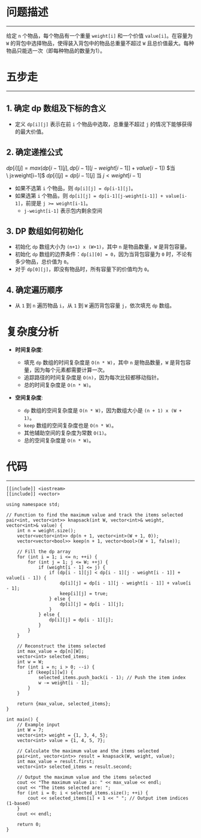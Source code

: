 # 问题描述
---
给定 `n` 个物品，每个物品有一个重量 `weight[i]` 和一个价值 `value[i]`。在容量为 `W` 的背包中选择物品，使得装入背包中的物品总重量不超过 `W` 且总价值最大。每种物品只能选一次（即每种物品的数量为1）。

# 五步走
---
## 1. 确定 dp 数组及下标的含义

- 定义 `dp[i][j]` 表示在前 `i` 个物品中选取，总重量不超过 `j` 的情况下能够获得的最大价值。

## 2. 确定递推公式

 $dp[i][j]=max(dp[i−1][j],dp[i−1][j−weight[i−1]]+value[i−1])$ $当\ j≥weight[i−1]$
 $dp[i][j]=dp[i−1][j]$ 当 $j<weight[i−1]$
 
- 如果不选第 `i` 个物品，则 `dp[i][j] = dp[i-1][j]`。
- 如果选第 `i` 个物品，则 `dp[i][j] = dp[i-1][j-weight[i-1]] + value[i-1]`，前提是 `j >= weight[i-1]`。
	- `j-weight[i-1]` 表示包内剩余空间

## 3. DP 数组如何初始化

- 初始化 `dp` 数组大小为 `(n+1) x (W+1)`，其中 `n` 是物品数量，`W` 是背包容量。
- 初始化 `dp` 数组的边界条件：`dp[i][0] = 0`，因为当背包容量为 `0` 时，不论有多少物品，总价值为 `0`。
- 对于 `dp[0][j]`，即没有物品时，所有容量下的价值均为 `0`。

## 4. 确定遍历顺序

- 从 `1` 到 `n` 遍历物品 `i`，从 `1` 到 `W` 遍历背包容量 `j`，依次填充 `dp` 数组。
# 复杂度分析

- **时间复杂度**:
    
    - 填充 `dp` 数组的时间复杂度是 `O(n * W)`，其中 `n` 是物品数量，`W` 是背包容量，因为每个元素都需要计算一次。
    - 追踪路径的时间复杂度是 `O(n)`，因为每次比较都移动指针。
    - 总的时间复杂度是 `O(n * W)`。
- **空间复杂度**:
    
    - `dp` 数组的空间复杂度是 `O(n * W)`，因为数组大小是 `(n + 1) x (W + 1)`。
    - `keep` 数组的空间复杂度也是 `O(n * W)`。
    - 其他辅助空间的复杂度为常数 `O(1)`。
    - 总的空间复杂度是 `O(n * W)`。
# 代码
---
```
[[include]] <iostream>
[[include]] <vector>

using namespace std;

// Function to find the maximum value and track the items selected
pair<int, vector<int>> knapsack(int W, vector<int>& weight, vector<int>& value) {
    int n = weight.size();
    vector<vector<int>> dp(n + 1, vector<int>(W + 1, 0));
    vector<vector<bool>> keep(n + 1, vector<bool>(W + 1, false));

    // Fill the dp array
    for (int i = 1; i <= n; ++i) {
        for (int j = 1; j <= W; ++j) {
            if (weight[i - 1] <= j) {
                if (dp[i - 1][j] < dp[i - 1][j - weight[i - 1]] + value[i - 1]) {
                    dp[i][j] = dp[i - 1][j - weight[i - 1]] + value[i - 1];
                    keep[i][j] = true;
                } else {
                    dp[i][j] = dp[i - 1][j];
                }
            } else {
                dp[i][j] = dp[i - 1][j];
            }
        }
    }

    // Reconstruct the items selected
    int max_value = dp[n][W];
    vector<int> selected_items;
    int w = W;
    for (int i = n; i > 0; --i) {
        if (keep[i][w]) {
            selected_items.push_back(i - 1); // Push the item index
            w -= weight[i - 1];
        }
    }

    return {max_value, selected_items};
}

int main() {
    // Example input
    int W = 7;
    vector<int> weight = {1, 3, 4, 5};
    vector<int> value = {1, 4, 5, 7};

    // Calculate the maximum value and the items selected
    pair<int, vector<int>> result = knapsack(W, weight, value);
    int max_value = result.first;
    vector<int> selected_items = result.second;

    // Output the maximum value and the items selected
    cout << "The maximum value is: " << max_value << endl;
    cout << "The items selected are: ";
    for (int i = 0; i < selected_items.size(); ++i) {
        cout << selected_items[i] + 1 << " "; // Output item indices (1-based)
    }
    cout << endl;

    return 0;
}

```